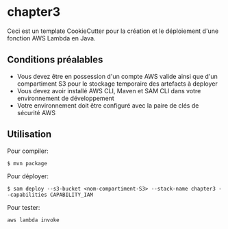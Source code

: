 # chapter3

Ceci est un template CookieCutter pour la création et le déploiement d'une fonction AWS Lambda en Java.

## Conditions préalables

* Vous devez être en possession d'un compte AWS valide ainsi que d'un compartiment S3 pour le stockage temporaire des artefacts à deployer
* Vous devez avoir installé AWS CLI, Maven et SAM CLI dans votre environnement de développement
* Votre environnement doit être configuré avec la paire de clés de sécurité AWS

## Utilisation

Pour compiler:

```
$ mvn package
```

Pour déployer:

```
$ sam deploy --s3-bucket <nom-compartiment-S3> --stack-name chapter3 --capabilities CAPABILITY_IAM
```

Pour tester:

```
aws lambda invoke
```

